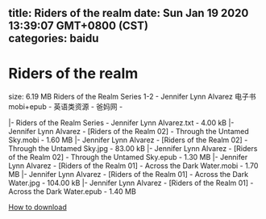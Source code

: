 
title: Riders of the realm
date: Sun Jan 19 2020 13:39:07 GMT+0800 (CST)    
categories: baidu
---

# Riders of the realm
size: 6.19 MB
 Riders of the Realm Series 1-2 - Jennifer Lynn Alvarez 电子书mobi+epub - 英语类资源 - 爸妈网 -
 
|- Riders of the Realm Series - Jennifer Lynn Alvarez.txt - 4.00 kB
|- Jennifer Lynn Alvarez - [Riders of the Realm 02] - Through the Untamed Sky.mobi - 1.60 MB
|- Jennifer Lynn Alvarez - [Riders of the Realm 02] - Through the Untamed Sky.jpg - 83.00 kB
|- Jennifer Lynn Alvarez - [Riders of the Realm 02] - Through the Untamed Sky.epub - 1.30 MB
|- Jennifer Lynn Alvarez - [Riders of the Realm 01] - Across the Dark Water.mobi - 1.70 MB
|- Jennifer Lynn Alvarez - [Riders of the Realm 01] - Across the Dark Water.jpg - 104.00 kB
|- Jennifer Lynn Alvarez - [Riders of the Realm 01] - Across the Dark Water.epub - 1.40 MB

[How to download](https://bpcam.bemobtrk.com/go/2ceec3aa-1ca2-46d6-b9ff-aaa5c184517c?jno=2469)